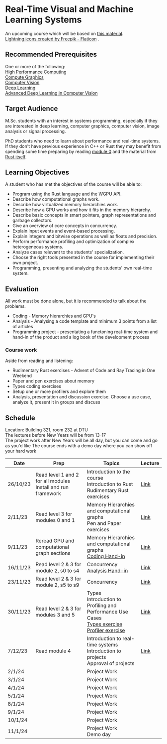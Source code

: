 # Real-Time Visual and Machine Learning Systems

An upcoming course which will be based on [this material](https://absorensen.github.io/the-guide/).  
<a href="https://www.flaticon.com/free-icons/lightning" title="lightning icons">Lightning icons created by Freepik - Flaticon</a>
.

## Recommended Prerequisites
One or more of the following:  
[High Performance Computing](https://kurser.dtu.dk/course/2023-2024/02614)  
[Compute Graphics](https://kurser.dtu.dk/course/02561)  
[Computer Vision](https://kurser.dtu.dk/course/2023-2024/02504)  
[Deep Learning](https://kurser.dtu.dk/course/02456)  
[Advanced Deep Learning in Computer Vision](https://kurser.dtu.dk/course/2023-2024/02501)  

## Target Audience

M.Sc. students with an interest in systems programming, especially if they are
interested in deep learning, computer graphics, computer vision, image analysis or signal processing.

PhD students who need to learn about performance and real-time systems. If they don't have previous
experience in C++ or Rust they may benefit from spending some time preparing by reading
[module 0](https://absorensen.github.io/the-guide/m0_introduction/) and the material
from [Rust itself](https://www.rust-lang.org/learn).

## Learning Objectives

A student who has met the objectives of the course will be able to:

* Program using the Rust language and the WGPU API.
* Describe how computational graphs work.
* Describe how virtualized memory hierarchies work.
* Describe how a GPU works and how it fits in the memory hierarchy.
* Describe basic concepts in smart pointers, graph representations and garbage collectors.
* Give an overview of core concepts in concurrency.
* Explain input events and event-based processing.
* Explain integers and bitwise operations as well as floats and precision.
* Perform performance profiling and optimization of complex heterogeneous systems.
* Analyze cases relevant to the students' specialization.
* Choose the right tools presented in the course for implementing their own project.
* Programming, presenting and analyzing the students' own real-time system.

## Evaluation
All work must be done alone, but it is recommended to talk about the problems.

* Coding - Memory hierarchies and GPU's
* Analysis - Analysing a code template and minimum 3 points from a list of articles
* Programming project - presentating a functoning real-time system and hand-in of the product and a log book of
the development process

### Course work
Aside from reading and listening:  

* Rudimentary Rust exercises - Advent of Code and Ray Tracing in One Weekend
* Paper and pen exercises about memory
* Types coding exercises
* Setup one or more profilers and explore them
* Analysis, presentation and discussion exercise. Choose a use case, analyze it, present it in groups and discuss

## Schedule
Location: Building 321, room 232 at DTU  
The lectures before New Years will be from 13-17  
The project work after New Years will be all day, but you can come and go as you'd like
The course ends with a demo day where you can show off your hard work  

Date      | Prep      | Topics    |Lecture
----------|-----------|-----------|-------
26/10/23  | Read level 1 and 2 for all modules <br> Install and run framework <br> | Introduction to the course <br> Introduction to Rust <br> Rudimentary Rust exercises | [Link][0]
2/11/23 | Read level 3 for modules 0 and 1 | Memory Hierarchies and computational graphs <br> Pen and Paper exercises | [Link][1]
9/11/23 | Reread GPU and computational graph sections | Memory Hierarchies and computational graphs <br> [Coding Hand-in][2] | [Link][3]
16/11/23 | Read level 2 & 3 for module 2, s0 to s4 | Concurrency <br> [Analysis Hand-in][4] | [Link][5]
23/11/23 | Read level 2 & 3 for module 2, s5 to s9 | Concurrency | [Link][8]
30/11/23 | Read level 2 & 3 for modules 3 and 5 | Types <br> Introduction to Profiling and Performance Use Cases <br> [Types exercise][6] <br> [Profiler exercise][7] | [Link][9]
7/12/23 | Read module 4 | Introduction to real-time systems <br> Introduction to projects <br> Approval of projects | [Link][10]
2/1/24 | | Project Work |
3/1/24 | | Project Work |
4/1/24 | | Project Work |
5/1/24 | | Project Work |
8/1/24 | | Project Work |
9/1/24 | | Project Work |
10/1/24 | | Project Work |
11/1/24 | | Project Work <br> Demo day |

[0]: https://github.com/absorensen/real-time-visual-and-machine-learning-systems/blob/main/lectures/autumn23/231026lecture.pdf
[1]: https://github.com/absorensen/real-time-visual-and-machine-learning-systems/blob/main/lectures/autumn23/231102lecture.pdf
[2]: https://absorensen.github.io/the-guide/m1_memory_hierarchies/s6_exercises/
[3]: https://github.com/absorensen/real-time-visual-and-machine-learning-systems/blob/main/lectures/autumn23/231109lecture.pdf
[4]: https://absorensen.github.io/the-guide/m2_concurrency/s8_exercises/
[5]: https://github.com/absorensen/real-time-visual-and-machine-learning-systems/blob/main/lectures/autumn23/231116lecture.pdf
[6]: https://absorensen.github.io/the-guide/m3_types/s7_exercises/
[7]: https://absorensen.github.io/the-guide/m5_optimization/s2_exercises/
[8]: https://github.com/absorensen/real-time-visual-and-machine-learning-systems/blob/main/lectures/autumn23/231123lecture.pdf
[9]: https://github.com/absorensen/real-time-visual-and-machine-learning-systems/blob/main/lectures/autumn23/231130lecture.pdf
[10]: https://github.com/absorensen/real-time-visual-and-machine-learning-systems/blob/main/lectures/autumn23/231207lecture.pdf
